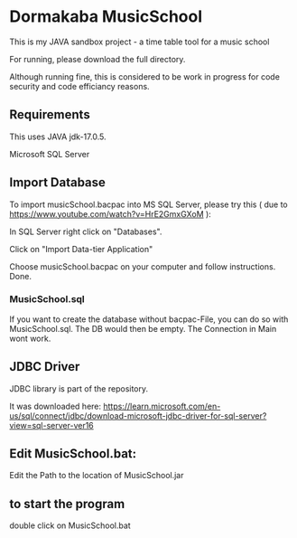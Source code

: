 # Dormakaba MusicSchool

This is my JAVA sandbox project - a time table tool for a music school

For running, please download the full directory.

Although running fine, this is considered to be work in progress for code security and code efficiancy reasons.


## Requirements

This uses JAVA jdk-17.0.5.

Microsoft SQL Server



## Import Database

To import musicSchool.bacpac into MS SQL Server, please try this ( due to https://www.youtube.com/watch?v=HrE2GmxGXoM ): 

In SQL Server right click on "Databases".

Click on "Import Data-tier Application"

Choose musicSchool.bacpac on your computer and follow instructions. Done.



### MusicSchool.sql

If you want to create the database without bacpac-File, you can do so with MusicSchool.sql. The DB would then be empty. The Connection in Main wont work.



## JDBC Driver

JDBC library is part of the repository.

It was downloaded here: 
https://learn.microsoft.com/en-us/sql/connect/jdbc/download-microsoft-jdbc-driver-for-sql-server?view=sql-server-ver16



## Edit MusicSchool.bat:

Edit the Path to the location of MusicSchool.jar



## to start the program

double click on MusicSchool.bat
